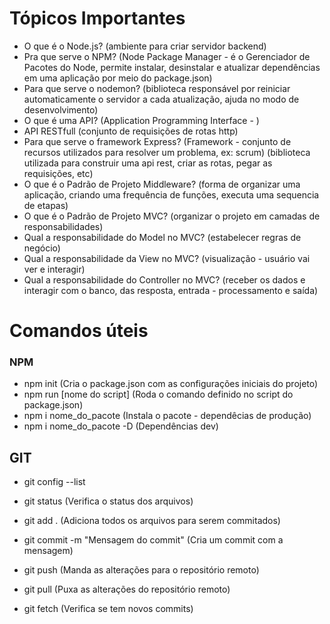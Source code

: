 # Tópicos Importantes 

- O que é o Node.js? (ambiente para criar servidor backend)
- Pra que serve o NPM? (Node Package Manager - é o Gerenciador de Pacotes do Node, permite instalar, desinstalar e atualizar dependências em uma aplicação por meio do package.json)
- Para que serve o nodemon? (biblioteca responsável por reiniciar automaticamente o servidor a cada atualização, ajuda no modo de desenvolvimento)
- O que é uma API? (Application Programming Interface - ) 
- API RESTfull (conjunto de requisições de rotas http)
- Para que serve o framework Express? (Framework - conjunto de recursos utilizados para resolver um problema, ex: scrum) (biblioteca utilizada para construir uma api rest, criar as rotas, pegar as requisições, etc)
- O que é o Padrão de Projeto Middleware? (forma de organizar uma aplicação, criando uma frequência de funções, executa uma sequencia de etapas)
- O que é o Padrão de Projeto MVC? (organizar o projeto em camadas de responsabilidades)
- Qual a responsabilidade do Model no MVC? (estabelecer regras de negócio)
- Qual a responsabilidade da View no MVC? (visualização - usuário vai ver e interagir)
- Qual a responsabilidade do Controller no MVC? (receber os dados e interagir com o banco, das resposta, entrada - processamento e saída)

# Comandos úteis

### NPM 

- npm init (Cria o package.json com as configurações iniciais do projeto)
- npm run [nome do script] (Roda o comando definido no script do package.json)
- npm i nome_do_pacote (Instala o pacote - dependêcias de produção)
- npm i nome_do_pacote -D (Dependências dev)

## GIT 

- git config --list
- git status (Verifica o status dos arquivos)
- git add . (Adiciona todos os arquivos para serem commitados)
- git commit -m "Mensagem do commit" (Cria um commit com a mensagem)


- git push (Manda as alterações para o repositório remoto)
- git pull (Puxa as alterações do repositório remoto)
- git fetch (Verifica se tem novos commits)
